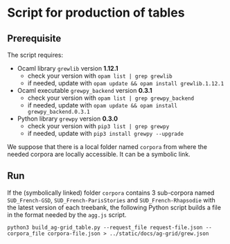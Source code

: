# Script for production of tables

## Prerequisite

The script requires:
 - Ocaml library `grewlib` version **1.12.1**
   - check your version with `opam list | grep grewlib`
   - if needed, update with `opam update && opam install grewlib.1.12.1`
 - Ocaml executable `grewpy_backend` version **0.3.1**
   - check your version with `opam list | grep grewpy_backend`
   - if needed, update with `opam update && opam install grewpy_backend.0.3.1`
 - Python library `grewpy` version **0.3.0**
   - check your version with `pip3 list | grep grewpy`
   - if needed, update with `pip3 install grewpy --upgrade`

We suppose that there is a local folder named `corpora` from where the needed corpora are locally accessible.
It can be a symbolic link.

## Run 

If the (symbolically linked) folder `corpora` contains 3 sub-corpora named `SUD_French-GSD`, `SUD_French-ParisStories` and `SUD_French-Rhapsodie` with the latest version of each treebank, the following Python script builds a file in the format needed by the `agg.js` script.

```
python3 build_ag-grid_table.py --request_file request-file.json --corpora_file corpora-file.json > ../static/docs/ag-grid/grew.json
```
